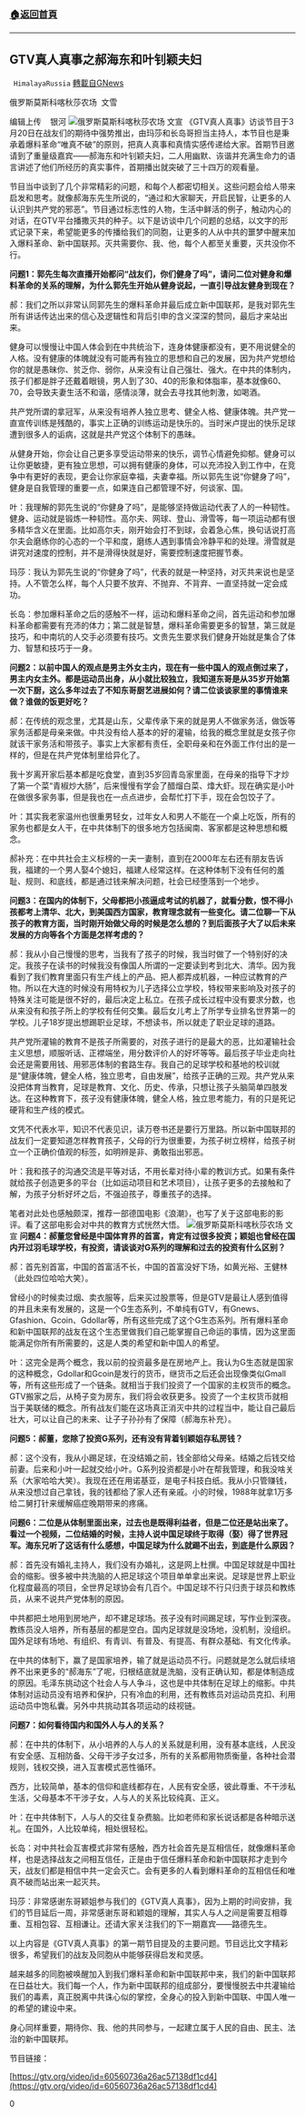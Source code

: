 ###  [:house:返回首頁](https://github.com/ourhimalayas/txt)
---

## GTV真人真事之郝海东和叶钊颖夫妇
` HimalayaRussia` [轉載自GNews](https://gnews.org/zh-hans/998816/)

俄罗斯莫斯科喀秋莎农场  文雪

编辑上传    银河
![]()![](https://cdn.discordapp.com/attachments/797043444618493962/823176597460484136/image0.jpg)俄罗斯莫斯科喀秋莎农场 文宣
《GTV真人真事》访谈节目于3月20日在战友们的期待中强势推出，由玛莎和长岛哥担当主持人，本节目也是秉承着爆料革命“唯真不破”的原则，把真人真事和真情实感传递给大家。首期节目邀请到了重量级嘉宾——郝海东和叶钊颖夫妇，二人用幽默、诙谐并充满生命力的语言讲述了他们所经历的真实事件，首期播出就突破了三十四万的观看量。

节目当中谈到了几个非常精彩的问题，和每个人都密切相关。这些问题会给人带来启发和思考。就像郝海东先生所说的，“通过和大家聊天，开启民智，让更多的人认识到共产党的邪恶”。节目通过标志性的人物，生活中鲜活的例子，触动内心的对话，在GTV平台播撒灭共的种子。以下是访谈中几个问题的总结，以文字的形式记录下来，希望能更多的传播给我们的同胞，让更多的人从中共的噩梦中醒来加入爆料革命、新中国联邦。灭共需要你、我、他，每个人都至关重要，灭共没你不行。

**问题****1****：郭先生每次直播开始都问“战友们，你们健身了吗”，请问二位对健身和爆料革命的关系的理解，为什么郭先生开始从健身说起，一直引导战友健身到现在？**

郝：我们之所以非常认同郭先生的爆料革命并最后成立新中国联邦，是我对郭先生所有讲话传达出来的信心及逻辑性和背后引申的含义深深的赞同，最后才来站出来。

健身可以慢慢让中国人体会到在中共统治下，连身体健康都没有，更不用说健全的人格。没有健康的体魄就没有可能再有独立的思想和自己的发展，因为共产党想给你的就是愚昧你、贫乏你、弱你，从来没有让自己强壮、强大。在中共的体制内，孩子们都是胖子还戴着眼镜，男人到了30、40的形象和体脂率，基本就像60、70，会导致夫妻生活不和谐，感情淡薄，就会去寻找其他刺激，如喝酒。

共产党所谓的拿冠军，从来没有培养人独立思考、健全人格、健康体魄。共产党一直宣传训练是残酷的，事实上正确的训练运动是快乐的。当时米卢提出的快乐足球遭到很多人的诟病，这就是共产党这个体制下的愚昧。

从健身开始，你会让自己更多享受运动带来的快乐，调节心情避免抑郁。健身可以让你更敏捷，更有独立思想，可以拥有健康的身体，可以充沛投入到工作中，在竞争中有更好的表现，更会让你家庭幸福，夫妻幸福。所以郭先生说“你健身了吗”，健身是自我管理的重要一点，如果连自己都管理不好，何谈家、国。

叶：我理解的郭先生说的“你健身了吗”，是能够坚持做运动代表了人的一种韧性。健身、运动就是锻炼一种韧性。高尔夫、网球、登山、滑雪等，每一项运动都有很多精华含义在里面。比如高尔夫，刚开始会打不到球，会着急心焦，换句话说打高尔夫会磨练你的心态的一个平和度，磨练人遇到事情会冷静平和的处理。滑雪就是讲究对速度的控制，并不是滑得快就是好，需要控制速度把握节奏。

玛莎：我认为郭先生说的“你健身了吗”，代表的就是一种坚持，对灭共来说也是坚持。人不管怎么样，每个人只要不放弃、不抛弃、不背弃、一直坚持就一定会成功。

长岛：参加爆料革命之后的感触不一样，运动和爆料革命之间，首先运动和参加爆料革命都需要有充沛的体力；第二就是智慧，爆料革命需要更多的智慧，第三就是技巧，和中南坑的人交手必须要有技巧。文贵先生要求我们健身开始就是集合了体力、智慧和技巧于一身。

**问题****2****：以前中国人的观点是男主外女主内，现在有一些中国人的观点倒过来了，男主内女主外。都是运动员出身，从小就比较独立，我知道东哥是从****35****岁开始第一次下厨，这么多年过去了不知东哥厨艺进展如何？请二位谈谈家里的事情谁来做？谁做的饭更好吃？**

郝：在传统的观念里，尤其是山东，父辈传承下来的就是男人不做家务活，做饭等家务活都是母亲来做。中共没有给人基本的好的灌输，给我的概念里就是女孩子你就该干家务活和带孩子。事实上大家都有责任，全职母亲和在外面工作付出的是一样的，但是在共产党体制里给异化了。

我十岁离开家后基本都是吃食堂，直到35岁回青岛家里面，在母亲的指导下才炒了第一个菜“青椒炒大肠”，后来慢慢有学会了醋熘白菜、㸆大虾。现在确实是小叶在做很多家务事，但是我也在一点点进步，会帮忙打下手，现在会包饺子了。

叶：其实我老家温州也很重男轻女，过年女人和男人不能在一个桌上吃饭，所有的家务也都是女人干，在中共体制下的很多地方包括闽南、客家都是这种思想和概念。

郝补充：在中共社会主义标榜的一夫一妻制，直到在2000年左右还有朋友告诉我，福建的一个男人娶4个媳妇，福建人经常这样。在这种体制下没有任何的羞耻、规则、和底线，都是通过钱来解决问题，社会已经堕落到一个地步。

**问题****3****：在国内的体制下，父母都把小孩逼成考试的机器了，就看分数，恨不得小孩都考上清华、北大，到美国西方国家，教育理念就有一些变化。请二位聊一下从孩子的教育方面，当时刚开始做父母的时候是怎么想的？到后面孩子大了以后未来发展的方向等各个方面是怎样考虑的？**

郝：我从小自己慢慢的思考，当我有了孩子的时候，我当时做了一个特别好的决定。我孩子在读书的时候我没有像国人所谓的一定要读到考到北大、清华。因为我看到了我们教育里面只有生产线上的产品、把人都弄成机器，一种应试教育的产物。所以在大连的时候没有用特权为儿子选择公立学校，特权带来影响及对孩子的特殊关注可能是很不好的，最后决定上私立。在孩子成长过程中没有要求分数，也从来没有和孩子所上的学校有任何交集。最后女儿考上了所学专业排名世界第一的学校。儿子18岁提出想踢职业足球，不想读书，所以就走了职业足球的道路。

共产党所灌输的教育不是孩子所需要的，对孩子进行的是最大的恶，比如灌输社会主义思想，顺服听话、正襟端坐，用分数评价人的好坏等等。最后孩子毕业走向社会还是需要用钱、用邪恶体制的套路生存。我自己的足球学校和基地的校训就是“健康体魄，健全人格，独立思考，自由发展”，给孩子正确的三观。共产党从来没把体育当教育，足球是教育、文化、历史、传承，只想让孩子头脑简单四肢发达。在这种教育下，孩子没有健康体魄，健全人格，独立思考能力，有的只是死记硬背和生产线的模式。

文凭不代表水平，知识不代表见识，读万卷书还是要行万里路。所以新中国联邦的战友们一定要知道怎样教育孩子，父母的行为很重要，为孩子树立榜样，给孩子树立一个正确价值观的标签，如明辨是非、勇敢指出邪恶。

叶：我和孩子的沟通交流是平等对话，不用长辈对待小辈的教训方式。如果有条件就给孩子创造更多的平台（比如运动项目和艺术项目），让孩子更多的去接触和了解，为孩子分析好坏之后，不强迫孩子，尊重孩子的选择。

笔者对此处也感触颇深，推荐一部德国电影《浪潮》，也写了关于这部电影的影评。看了这部电影会对中共的教育方式恍然大悟。
![]()![](https://cdn.discordapp.com/attachments/797043444618493962/823176597753430016/image1.jpg)俄罗斯莫斯科喀秋莎农场 文宣
**问题****4****：郝董您曾经是中国体育界的首富，肯定有过很多投资；颖姐也曾经在国内开过羽毛球学校，有投资，请谈谈对****G****系列的理解和过去的投资有什么区别？**

郝：首先别首富，中国的首富活不长，中国的首富没好下场，如黄光裕、王健林（此处四位哈哈大笑）。

曾经小的时候卖过烟、卖衣服等，后来买过股票等，但是GTV是最让人感到值得的并且未来有发展的，这是一个G生态系列，不单纯有GTV，有Gnews、Gfashion、Gcoin、Gdollar等，所有这些完成了这个G生态系列。所有爆料革命和新中国联邦的战友在这个生态里做我们自己能掌握自己命运的事情，因为这里面能满足你所有所需要的，这是人类的希望和新中国人的希望。

叶：这完全是两个概念，我以前的投资最多是在房地产上。我认为G生态就是国家的这种概念，Gdollar和Gcoin是发行的货币，继货币之后还会出现像类似Gmall等，所有这些形成了一个链条。就相当于我们投资了一个国家的主权货币的概念。GTV搬家之后，从椅子变为房东，我们将会收获更多。投资了一个主权货币就相当于美联储的概念。所有战友们能在这场真正消灭中共的过程当中，能让自己最后壮大，可以让自己的未来、让子子孙孙有了保障（郝海东补充）。

**问题****5****：郝董，您除了投资****G****系列，还有没有背着钊颖姐存私房钱？**

郝：这个没有，我从小踢足球，在没结婚之前，钱全部给父母亲。结婚之后钱交给前妻。后来和小叶一起就交给小叶。G系列投资都是小叶在帮我管理，和我没啥关系（大家哈哈大笑）。我现在还在用诺基亚，是电子科技白纸。我从小只管赚钱，从来没想过自己拿钱，我的钱都给了家人还有亲戚。小的时候，1988年就拿1万多给二舅打针来缓解癌症晚期带来的疼痛。

**问题****6****：二位是从体制里面出来，过去也是既得利益者，但是二位还是站出来了。看过一个视频，二位结婚的时候，主持人说中国足球终于取得（娶）得了世界冠军。海东兄听了这话有什么感想，中国足球为什么就踢不出去，到底是什么原因？**

郝：首先没有婚礼主持人，我们没有办婚礼，这是网上杜撰。中国足球就是中国社会的缩影。很多被中共洗脑的人把足球这个项目单单拿出来说。足球是世界上职业化程度最高的项目，全世界足球协会有几百个。中国足球不行只归责于球员和教练员，从来不说共产党体制的原因。

中共都把土地用到房地产，却不建足球场。孩子没有时间踢足球，写作业到深夜。教练员没人培养，所有基层的都是空白。国内足球就是没场地，没机制，没组织。国外足球有场地、有组织、有青训、有普及、有提高、有群众基础、有文化传承。

在中共的体制下，赢了是国家培养，输了就是运动员不行。问题就是怎么就后续培养不出来更多的“郝海东”了呢，归根结底就是洗脑，没有正确认知，都是体制造成的原因。毛泽东挑动这个社会人与人争斗，这也是中共体制在足球上的缩影。中共体制对运动员没有培养和保护，只有冷血的利用，还有教练员对运动员克扣、利用运动员中饱私囊。另外中共挑动其各项运动的歧视链。

**问题****7****：如何看待国内和国外人与人的关系？**

郝：在中共的体制下，从小培养的人与人的关系就是利用，没有基本底线，人民没有安全感、互相防备、父母干涉子女过多，所有的关系都用物质衡量，各种社会潜规则，钱权交换，进入互害模式恶性循环。

西方，比较简单，基本的信仰和底线都存在，人民有安全感，彼此尊重、不干涉私生活，父母基本不干涉子女，人与人的关系比较纯真、正义。

叶：在中共体制下，人与人的交往复杂费脑。比如老师和家长说话都是各种暗示送礼。在国外，人比较单纯，相处很轻松。

长岛：对中共社会互害模式非常有感触，西方社会首先是互相信任，就像爆料革命样，也是选择战友之间相互信任，正是由于信任爆料革命和新中国联邦才走到今天，战友们都是相信中共一定会灭亡。会有更多的人看到爆料革命的互相信任和唯真不破而站出来一起灭共。

玛莎：非常感谢东哥颖姐参与我们的《GTV真人真事》，因为上期的时间安排，我们的节目延后一周，非常感谢东哥和颖姐的理解，其实人与人之间是需要互相尊重、互相包容、互相谦让。还请大家关注我们的下一期嘉宾——路德先生。

以上内容是《GTV真人真事》的第一期节目提及的主要问题。节目远比文字精彩很多，希望我们的战友及同胞从中能够获得启发和灵感。

越来越多的同胞被唤醒加入到我们爆料革命和新中国联邦中来，我们的新中国联邦在日益壮大。我们每一个人，作为新中国联邦的组成部分，要慢慢脱去中共灌输给我们的毒素，真正脱离中共诛心似的掌控，全身心的投入到新中国联、中国人唯一的希望的建设中来。

身心同样重要，期待你、我、他的共同参与，一起建立属于人民的自由、民主、法治的新中国联邦。

节目链接：

[https://gtv.org/video/id=60560736a26ac57138df1cd4](https://gtv.org/video/id=60560736a26ac57138df1cd4)

0

